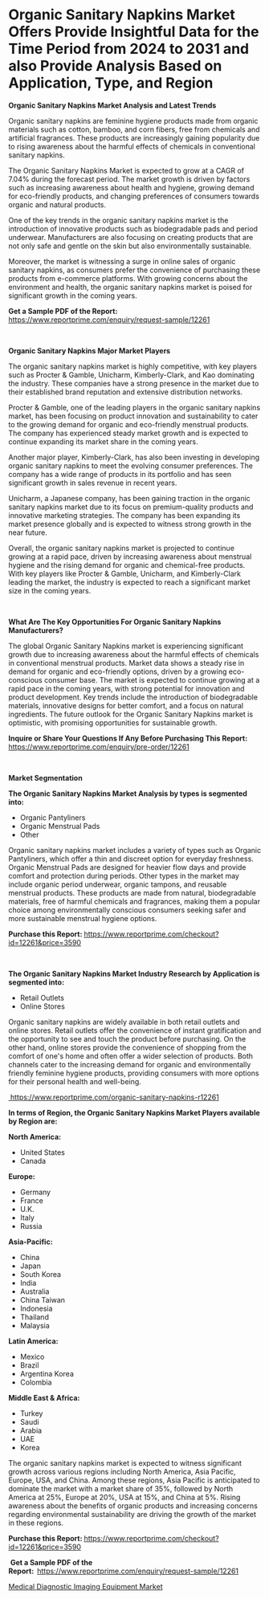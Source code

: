 <p><h1>Organic Sanitary Napkins Market Offers Provide Insightful Data for the Time Period from 2024 to 2031 and also Provide Analysis Based on Application, Type, and Region</h1></p><p><strong>Organic Sanitary Napkins Market Analysis and Latest Trends</strong></p>
<p><p>Organic sanitary napkins are feminine hygiene products made from organic materials such as cotton, bamboo, and corn fibers, free from chemicals and artificial fragrances. These products are increasingly gaining popularity due to rising awareness about the harmful effects of chemicals in conventional sanitary napkins.</p><p>The Organic Sanitary Napkins Market is expected to grow at a CAGR of 7.04% during the forecast period. The market growth is driven by factors such as increasing awareness about health and hygiene, growing demand for eco-friendly products, and changing preferences of consumers towards organic and natural products.</p><p>One of the key trends in the organic sanitary napkins market is the introduction of innovative products such as biodegradable pads and period underwear. Manufacturers are also focusing on creating products that are not only safe and gentle on the skin but also environmentally sustainable.</p><p>Moreover, the market is witnessing a surge in online sales of organic sanitary napkins, as consumers prefer the convenience of purchasing these products from e-commerce platforms. With growing concerns about the environment and health, the organic sanitary napkins market is poised for significant growth in the coming years.</p></p>
<p><strong>Get a Sample PDF of the Report:&nbsp;</strong> <a href="https://www.reportprime.com/enquiry/request-sample/12261">https://www.reportprime.com/enquiry/request-sample/12261</a></p>
<p>&nbsp;</p>
<p><strong>Organic Sanitary Napkins Major Market Players</strong></p>
<p><p>The organic sanitary napkins market is highly competitive, with key players such as Procter & Gamble, Unicharm, Kimberly-Clark, and Kao dominating the industry. These companies have a strong presence in the market due to their established brand reputation and extensive distribution networks.</p><p>Procter & Gamble, one of the leading players in the organic sanitary napkins market, has been focusing on product innovation and sustainability to cater to the growing demand for organic and eco-friendly menstrual products. The company has experienced steady market growth and is expected to continue expanding its market share in the coming years.</p><p>Another major player, Kimberly-Clark, has also been investing in developing organic sanitary napkins to meet the evolving consumer preferences. The company has a wide range of products in its portfolio and has seen significant growth in sales revenue in recent years.</p><p>Unicharm, a Japanese company, has been gaining traction in the organic sanitary napkins market due to its focus on premium-quality products and innovative marketing strategies. The company has been expanding its market presence globally and is expected to witness strong growth in the near future.</p><p>Overall, the organic sanitary napkins market is projected to continue growing at a rapid pace, driven by increasing awareness about menstrual hygiene and the rising demand for organic and chemical-free products. With key players like Procter & Gamble, Unicharm, and Kimberly-Clark leading the market, the industry is expected to reach a significant market size in the coming years.</p></p>
<p>&nbsp;</p>
<p><strong>What Are The Key Opportunities For Organic Sanitary Napkins Manufacturers?</strong></p>
<p><p>The global Organic Sanitary Napkins market is experiencing significant growth due to increasing awareness about the harmful effects of chemicals in conventional menstrual products. Market data shows a steady rise in demand for organic and eco-friendly options, driven by a growing eco-conscious consumer base. The market is expected to continue growing at a rapid pace in the coming years, with strong potential for innovation and product development. Key trends include the introduction of biodegradable materials, innovative designs for better comfort, and a focus on natural ingredients. The future outlook for the Organic Sanitary Napkins market is optimistic, with promising opportunities for sustainable growth.</p></p>
<p><strong>Inquire or Share Your Questions If Any Before Purchasing This Report:</strong> <a href="https://www.reportprime.com/enquiry/pre-order/12261">https://www.reportprime.com/enquiry/pre-order/12261</a></p>
<p>&nbsp;</p>
<p><strong>Market Segmentation</strong></p>
<p><strong>The Organic Sanitary Napkins Market Analysis by types is segmented into:</strong></p>
<p><ul><li>Organic Pantyliners</li><li>Organic Menstrual Pads</li><li>Other</li></ul></p>
<p><p>Organic sanitary napkins market includes a variety of types such as Organic Pantyliners, which offer a thin and discreet option for everyday freshness. Organic Menstrual Pads are designed for heavier flow days and provide comfort and protection during periods. Other types in the market may include organic period underwear, organic tampons, and reusable menstrual products. These products are made from natural, biodegradable materials, free of harmful chemicals and fragrances, making them a popular choice among environmentally conscious consumers seeking safer and more sustainable menstrual hygiene options.</p></p>
<p><strong>Purchase this Report:&nbsp;</strong><a href="https://www.reportprime.com/checkout?id=12261&price=3590">https://www.reportprime.com/checkout?id=12261&price=3590</a></p>
<p>&nbsp;</p>
<p><strong>The Organic Sanitary Napkins Market Industry Research by Application is segmented into:</strong></p>
<p><ul><li>Retail Outlets</li><li>Online Stores</li></ul></p>
<p><p>Organic sanitary napkins are widely available in both retail outlets and online stores. Retail outlets offer the convenience of instant gratification and the opportunity to see and touch the product before purchasing. On the other hand, online stores provide the convenience of shopping from the comfort of one's home and often offer a wider selection of products. Both channels cater to the increasing demand for organic and environmentally friendly feminine hygiene products, providing consumers with more options for their personal health and well-being.</p></p>
<p><a href="https://www.reportprime.com/organic-sanitary-napkins-r12261">&nbsp;https://www.reportprime.com/organic-sanitary-napkins-r12261</a></p>
<p><strong>In terms of Region, the Organic Sanitary Napkins Market Players available by Region are:</strong></p>
<p>
    <p> <strong> North America: </strong>
        <ul>
            <li>United States</li>
            <li>Canada</li>
        </ul>
        </p> 
    <p> <strong> Europe: </strong>
        <ul>
            <li>Germany</li>
            <li>France</li>
            <li>U.K.</li>
            <li>Italy</li>
            <li>Russia</li>
        </ul>
        </p> 
    <p> <strong> Asia-Pacific: </strong>
        <ul>
            <li>China</li>
            <li>Japan</li>
            <li>South Korea</li>
            <li>India</li>
            <li>Australia</li>
            <li>China Taiwan</li>
            <li>Indonesia</li>
            <li>Thailand</li>
            <li>Malaysia</li>
        </ul>
        </p> 
    <p> <strong> Latin America: </strong>
        <ul>
            <li>Mexico</li>
            <li>Brazil</li>
            <li>Argentina Korea</li>
            <li>Colombia</li>
        </ul>
        </p> 
    <p> <strong> Middle East & Africa: </strong>
        <ul>
            <li>Turkey</li>
            <li>Saudi</li>
            <li>Arabia</li>
            <li>UAE</li>
            <li>Korea</li>
        </ul>
    </p>
    </p>
<p><p>The organic sanitary napkins market is expected to witness significant growth across various regions including North America, Asia Pacific, Europe, USA, and China. Among these regions, Asia Pacific is anticipated to dominate the market with a market share of 35%, followed by North America at 25%, Europe at 20%, USA at 15%, and China at 5%. Rising awareness about the benefits of organic products and increasing concerns regarding environmental sustainability are driving the growth of the market in these regions.</p></p>
<p><strong>Purchase this Report: </strong><a href="https://www.reportprime.com/checkout?id=12261&price=3590">https://www.reportprime.com/checkout?id=12261&price=3590</a></p>
<p>&nbsp;<strong>Get a Sample PDF of the Report:&nbsp;&nbsp;</strong><a href="https://www.reportprime.com/enquiry/request-sample/12261">https://www.reportprime.com/enquiry/request-sample/12261</a></p>
<p><strong></strong></p>
<p><p><a href="https://medium.com/@susiegibson34/medical-diagnostic-imaging-equipment-market-size-share-growth-and-market-analysis-by-type-by-5a006dec861b">Medical Diagnostic Imaging Equipment Market</a></p></p>